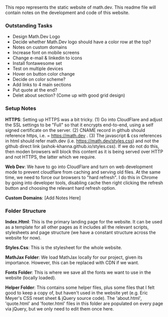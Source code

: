 This repo represents the static website of math.dev. This readme file will contain notes on the development and code of this website.


### Outstanding Tasks

- Design Math.Dev Logo
- Decide whether Math.Dev logo should have a color row at the top?
- Notes on custom domains
- Increase font on mobile screens
- Change e-mail & linkedin to icons 
- Install fontawesome set
- Test on multiple devices
- Hover on button color change
- Decide on color scheme?
- Add links to 4 main sections
- Put quote at the end?
- Delet about section? (Come up with good grid design)

### Setup Notes

**HTTPS**: Setting up HTTPS was a bit tricky. (1) Go into CloudFlare and adjust the SSL settings to be "Full" so that it encrypts end-to-end, using a self signed certificate on the server. (2) CNAME record in github should reference https, i.e. = https://math.dev . (3) The javascript & css references in html should refer math.dev (i.e. https://math.dev/styles.css) and not the github direct link (ashok-khanna.github.io/styles.css). If we do not do this, then moden browsers will block this content as it is being served over HTTP and not HTTPS, the latter which we require.

**Web Dev**: We have to go into CloudFlare and turn on web development mode to prevent cloudflare from caching and serving old files. At the same time, we need to force our browsers to "hard refresh". I do this in Chrome by going into developer tools, disabling cache then right clicking the refresh button and choosing the relevant hard refresh option.

**Custom Domains**: [Add Notes Here]


### Folder Structure

**Index.Html**: This is the primary landing page for the website. It can be used as a template for all other pages as it includes all the relevant scripts, stylesheets and page structure (we have a constant structure across the website for now).

**Styles.Css**: This is the stylesheet for the whole website.

**MathJax Folder**: We load MathJax locally for our project, given its importance. However, this can be replaced with CDN if we want.

**Fonts Folder**: This is where we save all the fonts we want to use in the website (locally loaded).

**Helper Folder**: This contains some helper files, plus some files that I felt good to keep a copy of, but haven't used in the website yet (e.g. Eric Meyer's CSS reset sheet & jQuery source code). The 'about.html', 'quote.html' and 'footer.html' files in this folder are populated on every page via jQuery, but we only need to edit them once here.







